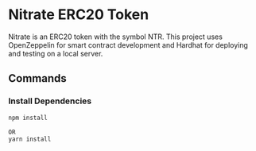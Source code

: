 # Nitrate ERC20 Token

Nitrate is an ERC20 token with the symbol NTR. This project uses OpenZeppelin for smart contract development and Hardhat for deploying and testing on a local server.

## Commands

### Install Dependencies

```bash
npm install

OR
yarn install